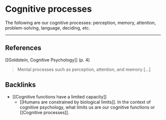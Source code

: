 # Cognitive processes
The following are our cognitive processes: perception, memory, attention, problem-solving, language, deciding, etc.

---
## References
[[Goldstein, Cognitive Psychology]] (p. 4)
> Mental processes such as perception, attention, and memory [...]

## Backlinks
* [[Cognitive functions have a limited capacity]]
	* [[Humans are constrained by biological limits]]. In the context of cognitive psychology, what limits us are our cognitive functions or [[Cognitive processes]].

<!-- #evergreen -->

<!-- {BearID:7BAC80EC-A21C-4290-97F1-1B3FBE2B7C81-64008-0000014A1634372C} -->
